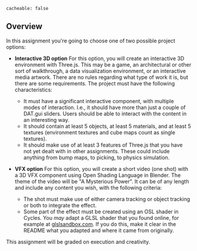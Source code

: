 ```
cacheable: false
```

## Overview

In this assignment you're going to choose one of two possible project options:

* **Interactive 3D option** For this option, you will create an interactive 3D environment with Three.js. This may be a game, an architectural or other sort of walkthrough, a data visualization environment, or an interactive media artwork. There are no rules regarding what type of work it is, but there are some requirements. The project must have the following characteristics:
    * It must have a significant interactive component, with multiple modes of interaction. I.e., it should have more than just a couple of DAT.gui sliders. Users should be able to interact with the content in an interesting way.
    * It should contain at least 5 objects, at least 5 materials, and at least 5 textures (environment textures and cube maps count as single textures).
    * It should make use of at least 3 features of Three.js that you have not yet dealt with in other assignments. These could include anything from bump maps, to picking, to physics simulation.

* **VFX option** For this option, you will create a short video (one shot) with a 3D VFX component using Open Shading Language in Blender. The theme of the video will be "A Mysterious Power". It can be of any length and include any content you wish, with the following criteria:
    * The shot must make use of either camera tracking or object tracking or both to integrate the effect.
    * Some part of the effect must be created using an OSL shader in Cycles. You *may* adapt a GLSL shader that you found online, for example at [glslsandbox.com](http://glslsandbox.com/). If you do this, make it clear in the README what you adapted and where it came from originally.

This assignment will be graded on execution and creativity.
